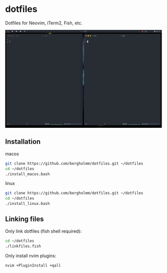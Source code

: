 # dotfiles
Dotfiles for Neovim, iTerm2, Fish, etc.

![](Screenshot.png)

## Installation

macos
```bash
git clone https://github.com/bergholmm/dotfiles.git ~/dotfiles
cd ~/dotfiles
./install_macos.bash
```

linux
```bash
git clone https://github.com/bergholmm/dotfiles.git ~/dotfiles
cd ~/dotfiles
./install_linux.bash
```

## Linking files

Only link dotfiles (fish shell required):
```bash
cd ~/dotfiles
./linkfiles.fish
```

Only install nvim plugins:

```bash
nvim +PluginInstall +qall

